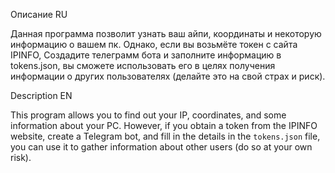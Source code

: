 Описание RU

Данная программа позволит узнать ваш айпи, координаты и некоторую информацию о вашем пк. Однако, если вы возьмёте токен с сайта IPINFO, Создадите телеграмм бота и заполните информацию в tokens.json, вы сможете использовать его в целях получения информации о других пользователях (делайте это на свой страх и риск).

Description EN

This program allows you to find out your IP, coordinates, and some information about your PC. However, if you obtain a token from the IPINFO website, create a Telegram bot, and fill in the details in the `tokens.json` file, you can use it to gather information about other users (do so at your own risk).
